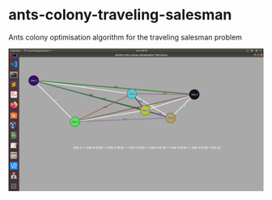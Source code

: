 # ants-colony-traveling-salesman
Ants colony optimisation algorithm for the traveling salesman problem

![First picture](https://github.com/mssm199996/ants-colony-traveling-salesman/blob/master/acotsm.png)
